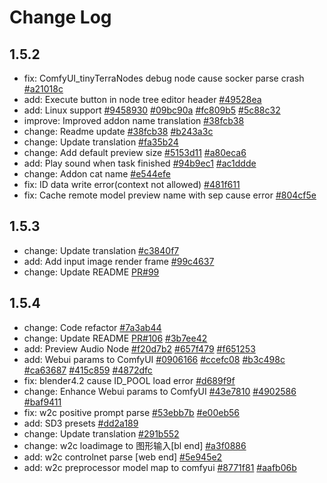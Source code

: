 # Change Log
## 1.5.2
- fix: ComfyUI_tinyTerraNodes debug node cause socker parse crash [#a21018c](a21018cde3901336ce7e3e4524ff631c1ca89698)
- add: Execute button in node tree editor header [#49528ea](https://github.com/AIGODLIKE/ComfyUI-BlenderAI-node/commit/49528ea91e22f0f79ee516fa5edc0f23e1b87944)
- add: Linux support [#9458930](https://github.com/AIGODLIKE/ComfyUI-BlenderAI-node/commit/9458930b2b7acd7fabd25ea571aea5099b96efd6) [#09bc90a](https://github.com/AIGODLIKE/ComfyUI-BlenderAI-node/commit/09bc90a7a3031019b9f76b27f8ca5178b8eb1264) [#fc809b5](https://github.com/AIGODLIKE/ComfyUI-BlenderAI-node/commit/fc809b5a1373eb9cb09f8034d26714246ff513be) [#5c88c32](https://github.com/AIGODLIKE/ComfyUI-BlenderAI-node/commit/5c88c3277b5e3a7357c390f42f0cbb9ad491be8e)
- improve: Improved addon name translation [#38fcb38](https://github.com/AIGODLIKE/ComfyUI-BlenderAI-node/commit/38fcb381d31310c4673f7131cb6c83f09eccf588)
- change: Readme update [#38fcb38](https://github.com/AIGODLIKE/ComfyUI-BlenderAI-node/commit/38fcb381d31310c4673f7131cb6c83f09eccf588) [#b243a3c](https://github.com/AIGODLIKE/ComfyUI-BlenderAI-node/commit/b243a3c583ccc9827835b5539f684cd28d6b124c)
- change: Update translation [#fa35b24](https://github.com/AIGODLIKE/ComfyUI-BlenderAI-node/commit/fa35b24751ac84287ce0b4c56e49a77fa1bb673e)
- change: Add default preview size [#5153d11](https://github.com/AIGODLIKE/ComfyUI-BlenderAI-node/commit/5153d11eba60170a96dcc7d9b16b6b9ec5c22d5e) [#a80eca6](https://github.com/AIGODLIKE/ComfyUI-BlenderAI-node/commit/a80eca6f13d3cf0bcb1162340751361519c4e907)
- add: Play sound when task finished [#94b9ec1](https://github.com/AIGODLIKE/ComfyUI-BlenderAI-node/commit/94b9ec1de429250e1b23523ad885d70c14262cb5) [#ac1ddde](https://github.com/AIGODLIKE/ComfyUI-BlenderAI-node/commit/ac1ddde82a29debf86d21cb63326cc9f7e196187)
- change: Addon cat name [#e544efe](https://github.com/AIGODLIKE/ComfyUI-BlenderAI-node/commit/e544ef5e6694ff5fd0959c97bd35cc9fe0dd387c)
- fix: ID data write error(context not allowed) [#481f611](https://github.com/AIGODLIKE/ComfyUI-BlenderAI-node/commit/481f611943b51bc578f5f93d3fc6cb9c3aba52e8)
- fix: Cache remote model preview name with sep cause error [#804cf5e](https://github.com/AIGODLIKE/ComfyUI-BlenderAI-node/commit/804cf5ef668a04dff015d5f1662539956b203119)

## 1.5.3
- change: Update translation [#c3840f7](https://github.com/AIGODLIKE/ComfyUI-BlenderAI-node/commit/c3840f7c1031f8abfdc6e41de2068c39e44ca882)
- add: Add input image render frame [#99c4637](https://github.com/AIGODLIKE/ComfyUI-BlenderAI-node/commit/99c46373fdcd9aed6ed2757df04a404855308011)
- change: Update README [PR#99](https://github.com/AIGODLIKE/ComfyUI-BlenderAI-node/pull/99)

## 1.5.4
- change: Code refactor [#7a3ab44](https://github.com/AIGODLIKE/ComfyUI-BlenderAI-node/commit/7a3ab448e64a08e79e2b485edc143242ea905078)
- change: Update README [PR#106](https://github.com/AIGODLIKE/ComfyUI-BlenderAI-node/pull/106) [#3b7ee42](https://github.com/AIGODLIKE/ComfyUI-BlenderAI-node/commit/3b7ee42cee52111d4f0d9b7734a2b729d338ede1)
- add: Preview Audio Node [#f20d7b2](https://github.com/AIGODLIKE/ComfyUI-BlenderAI-node/commit/f20d7b21142692eb50789140ad95157dbf586bea) [#657f479](https://github.com/AIGODLIKE/ComfyUI-BlenderAI-node/commit/657f479dd11b3cd4fa8fa7480362621293e7d14a) [#f651253](https://github.com/AIGODLIKE/ComfyUI-BlenderAI-node/commit/f65125331dc0169776cfee2ced753634542fd8a6)
- add: Webui params to ComfyUI [#0906166](https://github.com/AIGODLIKE/ComfyUI-BlenderAI-node/commit/09061669723983d9c2c51eccc4386fd2395cf38a) [#ccefc08](https://github.com/AIGODLIKE/ComfyUI-BlenderAI-node/commit/ccefc081f19755442f6031454eac99ec43321eff) [#b3c498c](https://github.com/AIGODLIKE/ComfyUI-BlenderAI-node/commit/b3c498c919e65553ea13b2b056f7c77e04e9a6fe) [#ca63687](https://github.com/AIGODLIKE/ComfyUI-BlenderAI-node/commit/ca63687698a817e12b6ebd933df7b28685c6134d) [#415c859](https://github.com/AIGODLIKE/ComfyUI-BlenderAI-node/commit/415c859e6fd5dbb955ac7721c1151837dd7ed440) [#4872dfc](https://github.com/AIGODLIKE/ComfyUI-BlenderAI-node/commit/4872dfccc4de45f9312f75269e84d9b102b13195)
- fix: blender4.2 cause ID_POOL load error [#d689f9f](https://github.com/AIGODLIKE/ComfyUI-BlenderAI-node/commit/d689f9fcaa351882adc734486864541727397f42)
- change: Enhance Webui params to ComfyUI [#43e7810](https://github.com/AIGODLIKE/ComfyUI-BlenderAI-node/commit/43e78107f7007d4bdd60fbcff7d49b3ed3877048) [#4902586](https://github.com/AIGODLIKE/ComfyUI-BlenderAI-node/commit/49025862aff6eced6341d0d0885d103f456b22fb) [#baf9411](https://github.com/AIGODLIKE/ComfyUI-BlenderAI-node/commit/baf94115427072efb668068f5016d6f81ca8f681)
- fix: w2c positive prompt parse [#53ebb7b](https://github.com/AIGODLIKE/ComfyUI-BlenderAI-node/commit/53ebb7b93dac792f5d09c61f09c085010a3b8553) [#e00eb56](https://github.com/AIGODLIKE/ComfyUI-BlenderAI-node/commit/e00eb566d477f4af419fabe002bc804327759e91)
- add: SD3 presets [#dd2a189](https://github.com/AIGODLIKE/ComfyUI-BlenderAI-node/commit/dd2a18981a1595802537e13227696870543df412)
- change: Update translation [#291b552](https://github.com/AIGODLIKE/ComfyUI-BlenderAI-node/commit/291b5524f95b8f6b32445d187ac222fa7dac1d5a)
- change: w2c loadimage to 图形输入[bl end] [#a3f0886](https://github.com/AIGODLIKE/ComfyUI-BlenderAI-node/commit/a3f08865fe74dc1e9b271e5dac58f6835c8851c6)
- add: w2c controlnet parse [web end] [#5e945e2](https://github.com/AIGODLIKE/ComfyUI-BlenderAI-node/commit/5e945e2cc803ec87bd56f1a5b4ef434ce03d1cc9)
- add: w2c preprocessor model map to comfyui [#8771f81](https://github.com/AIGODLIKE/ComfyUI-BlenderAI-node/commit/8771f81c6cf00763f6495d5e9e0e6eb79cf1fa31) [#aafb06b](https://github.com/AIGODLIKE/ComfyUI-BlenderAI-node/commit/aafb06ba01afcfe3718d51f11936fada6c101736)